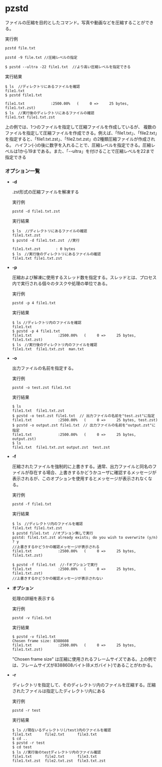 [](ファイル名はコマンド名.md)
# pzstd
ファイルの圧縮を目的としたコマンド。写真や動画などを圧縮することができる。

  実行例 [](変更しない)
  
  ```
  pzstd file.txt

  pzstd -9 file.txt //圧縮レベルの指定

  $ pzstd --ultra -22 file1.txt  //より高い圧縮レベルを指定できる
  ```


  実行結果　[](変更しない)


  ```
 $ ls  //ディレクトリにあるファイルを確認
 file1.txt  
 $ pzstd file1.txt
 
 file1.txt            :2500.00%   (     0 =>     25 bytes, file1.txt.zst)
 $ ls  //実行後のディレクトリにあるファイルの確認
 file1.txt file1.txt.zst
  ```
  上の例では、1つのファイルを指定して圧縮ファイルを作成しているが、
  複数のファイルを指定して圧縮ファイルを作成できる。例えば、「file1.txt」、「file2.txt」を指定すると、「file1.txt.zst」、「file2.txt.zst」の2種類圧縮ファイルが作成される。
  ハイフン(-)の後に数字を入れることで、圧縮レベルを指定できる。圧縮レベルは1から19まである。また、「--ultra」を付けることで圧縮レベルを22まで指定できる

### オプション一覧


- **-d**
  
  .zst形式の圧縮ファイルを解凍する

  実行例 [](変更しない)
  
  ```
  pzstd -d file1.txt.zst
  ```


  実行結果　[](変更しない)


  ```
  $ ls  //ディレクトリにあるファイルの確認
  file1.txt.zst
  $ pzstd -d file1.txt.zst　//実行
  
  file1.txt.zst       : 0 bytes
  $ ls　//実行後のディレクトリにあるファイルの確認
  file1.txt file1.txt.zst
  ```
- **-p** 
    
  圧縮および解凍に使用するスレッド数を指定する。スレッドとは、プロセス内で実行される個々のタスクや処理の単位である。
  
  実行例　[](変更しない)
  
  ```
  pzstd -p 4 file1.txt
  ```


  実行結果　[](変更しない)


  ```
  $ ls //ディレクトリ内のファイルを確認
  file1.txt
  $ pzstd -p 4 file1.txt
  file1.txt            :2500.00%   (     0 =>     25 bytes, file1.txt.zst)
  $ ls　//実行後のディレクトリ内のファイルを確認
  file1.txt  file1.txt.zst  man.txt
  ```
- **-o** 
    
  出力ファイルの名前を指定する。
  
  実行例　[](変更しない)
  
  ```
  pzstd -o test.zst file1.txt
  ```


  実行結果　[](変更しない)


  ```
  $ ls
  file1.txt  file1.txt.zst  
  $ pzstd -o test.zst file1.txt  // 出力ファイルの名前を"test.zst"に指定
  file1.txt            :2500.00%   (     0 =>     25 bytes, test.zst)
  $ pzstd -o output.zst file1.txt　// 出力ファイルの名前を"output.zst"に指定
  file1.txt            :2500.00%   (     0 =>     25 bytes, output.zst)
  $ ls
  file1.txt  file1.txt.zst output.zst  test.zst
  ```

- **-f** 
    
  圧縮されたファイルを強制的に上書きする。通常、出力ファイルと同名のファイルが存在する場合、上書きするかどうかユーザに確認するメッセージが表示されるが、このオプションを使用するとメッセージが表示されなくなる。
  
  実行例　[](変更しない)
  
  ```
  pzstd -f file1.txt
  ```


  実行結果　[](変更しない)


  ```
  $ ls　//ディレクトリ内のファイルを確認
  file1.txt file1.txt.zst
  $ pzstd file1.txt　//オプション無しで実行
  pzstd: file1.txt.zst already exists; do you wish to overwrite (y/n) ? y 
  //上書きするかどうかの確認メッセージが表示される
  file1.txt            :2500.00%   (     0 =>     25 bytes, file1.txt.zst)

  $ pzstd -f file1.txt  //-fオプションで実行
  file1.txt            :2500.00%   (     0 =>     25 bytes, file1.txt.zst)
  //上書きするかどうかの確認メッセージが表示されない
  ```


- **オプション** 
    
  処理の詳細を表示する
  
  実行例　[](変更しない)
  
  ```
  pzstd -v file1.txt
  ```


  実行結果　[](変更しない)


  ```
  $ pzstd -v file1.txt
  Chosen frame size: 8388608
  file1.txt            :2500.00%   (     0 =>     25 bytes, file1.txt.zst)

  ```
  "Chosen frame size" は圧縮に使用されるフレームサイズである。上の例では、フレームサイズが8388608バイト(8メガバイト)であることがわかる。


- **-r** 
    
  ディレクトリを指定して、そのディレクトリ内のファイルを圧縮する。圧縮されたファイルは指定したディレクトリ内にある
  
  実行例　[](変更しない)
  
  ```
  pzstd -r test
  ```


  実行結果　[](変更しない)


  ```
  $ ls //現在いるディレクトリ(/test)内のファイルを確認 
  file1.txt      file2.txt      file3.txt
  $ cd ..
  $ pzstd -r test
  $ cd test
  $ ls //実行後のtestディレクトリ内のファイル確認
  file1.txt      file2.txt      file3.txt     
  file1.txt.zst  file2.txt.zst  file3.txt.zst 
  ```

  


